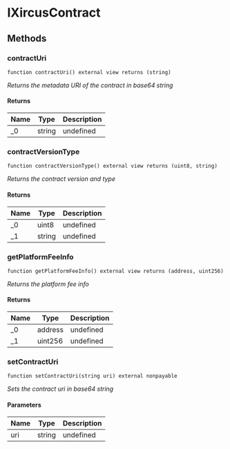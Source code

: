 # IXircusContract









## Methods

### contractUri

```solidity
function contractUri() external view returns (string)
```



*Returns the metadata URI of the contract in base64 string*


#### Returns

| Name | Type | Description |
|---|---|---|
| _0 | string | undefined |

### contractVersionType

```solidity
function contractVersionType() external view returns (uint8, string)
```



*Returns the contract version and type*


#### Returns

| Name | Type | Description |
|---|---|---|
| _0 | uint8 | undefined |
| _1 | string | undefined |

### getPlatformFeeInfo

```solidity
function getPlatformFeeInfo() external view returns (address, uint256)
```



*Returns the platform fee info*


#### Returns

| Name | Type | Description |
|---|---|---|
| _0 | address | undefined |
| _1 | uint256 | undefined |

### setContractUri

```solidity
function setContractUri(string uri) external nonpayable
```



*Sets the contract uri in base64 string*

#### Parameters

| Name | Type | Description |
|---|---|---|
| uri | string | undefined |




